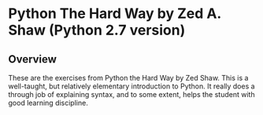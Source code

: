 Python The Hard Way by Zed A. Shaw (Python 2.7 version)
============================================================================

## Overview

These are the exercises from Python the Hard Way by Zed Shaw. This is a well-taught, but relatively elementary introduction to Python. It really does a through job of explaining syntax, and to some extent, helps the student with good learning discipline. 
 